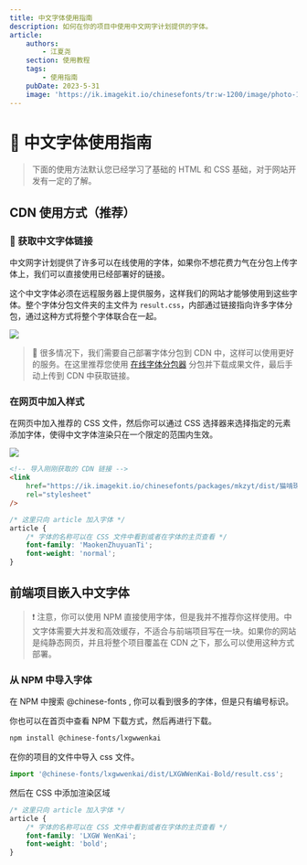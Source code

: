 ```yaml
---
title: 中文字体使用指南
description: 如何在你的项目中使用中文网字计划提供的字体。
article:
    authors:
        - 江夏尧
    section: 使用教程
    tags:
        - 使用指南
    pubDate: 2023-5-31
    image: 'https://ik.imagekit.io/chinesefonts/tr:w-1200/image/photo-1508804185872-d7badad00f7d.jfif'
---
```


# 🧭 中文字体使用指南

> 下面的使用方法默认您已经学习了基础的 HTML 和 CSS 基础，对于网站开发有一定的了解。

## CDN 使用方式（推荐）

### 🔗 获取中文字体链接

中文网字计划提供了许多可以在线使用的字体，如果你不想花费力气在分包上传字体上，我们可以直接使用已经部署好的链接。

这个中文字体必须在远程服务器上提供服务，这样我们的网站才能够使用到这些字体。整个字体分包文件夹的主文件为 `result.css`，内部通过链接指向许多字体分包，通过这种方式将整个字体联合在一起。

![](https://ik.imagekit.io/chinesefonts/image/how_to_get_web_font_link.png?updatedAt=1685500819792)

> 🔔 很多情况下，我们需要自己部署字体分包到 CDN 中，这样可以使用更好的服务。在这里推荐您使用 [在线字体分包器](https://online-font-split.netlify.app) 分包并下载成果文件，最后手动上传到 CDN 中获取链接。

### 在网页中加入样式

在网页中加入推荐的 CSS 文件，然后你可以通过 CSS 选择器来选择指定的元素添加字体，使得中文字体渲染只在一个限定的范围内生效。

![](https://ik.imagekit.io/chinesefonts/image/how_to_add_css_style_for_webfont.png?updatedAt=1685501397200)

```html
<!-- 导入刚刚获取的 CDN 链接 -->
<link
    href="https://ik.imagekit.io/chinesefonts/packages/mkzyt/dist/猫啃珠圆体/result.css"
    rel="stylesheet"
/>
```

```css
/* 这里只向 article 加入字体 */
article {
    /* 字体的名称可以在 CSS 文件中看到或者在字体的主页查看 */
    font-family: 'MaokenZhuyuanTi';
    font-weight: 'normal';
}
```

## 前端项目嵌入中文字体

> ❗ 注意，你可以使用 NPM 直接使用字体，但是我并不推荐你这样使用。中文字体需要大并发和高效缓存，不适合与前端项目写在一块。如果你的网站是纯静态网页，并且将整个项目覆盖在 CDN 之下，那么可以使用这种方式部署。

### 从 NPM 中导入字体

在 NPM 中搜索 @chinese-fonts , 你可以看到很多的字体，但是只有编号标识。

你也可以在首页中查看 NPM 下载方式，然后再进行下载。

```sh
npm install @chinese-fonts/lxgwwenkai
```

在你的项目的文件中导入 css 文件。

```ts
import '@chinese-fonts/lxgwwenkai/dist/LXGWWenKai-Bold/result.css';
```

然后在 CSS 中添加渲染区域

```css
/* 这里只向 article 加入字体 */
article {
    /* 字体的名称可以在 CSS 文件中看到或者在字体的主页查看 */
    font-family: 'LXGW WenKai';
    font-weight: 'bold';
}
```
